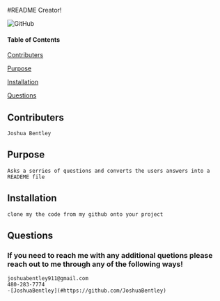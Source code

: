 
#README Creator!


![GitHub](https://img.shields.io/github/license/JoshuaBentley/ReadMe-Creeator?color=blue)
    
#### Table of Contents
[Contributers](#contributers)

[Purpose](#purpose)

[Installation](#installation)

[Questions](#questions)
    
## Contributers
    Joshua Bentley
    
## Purpose 
    Asks a serries of questions and converts the users answers into a READEME file
    
## Installation
    clone my the code from my github onto your project 

## Questions
### If you need to reach me with any additional quetions please reach out to me through any of the following ways!
    joshuabentley911@gmail.com
    480-283-7774
    -[JoshuaBentley](#https://github.com/JoshuaBentley)
        
    